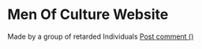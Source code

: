 # Men Of Culture Website
Made by a group of retarded Individuals
<a href="#" class="button">Post comment ()</a>
